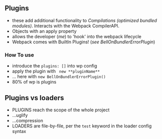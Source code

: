 ## Plugins
- these add additional functionality to _Compilations (optimized bundled modules)_. Interacts with the Webpack CompilerAPI.
- Objects with an apply property
- allows the developer (_me_) to 'hook' into the webpack lifecycle
- Webpack comes with BuiltIn Plugins! (_see BellOnBundlerErrorPlugin_)

### How To use
- introduce the ```plugins: []``` into wp config
- apply the plugin with ``` new **pluginName**```
- ... here with ```new BellOnBundlerErrorPlugin()```
- 80% of wp is plugins

## Plugins vs loaders
- PLUGINS reach the scope of the whole project
- ...uglify
- ...compression 
- LOADERS are file-by-file, per the ```test``` keyword in the loader config syntax
